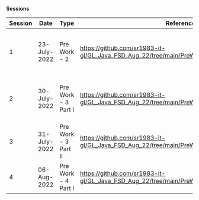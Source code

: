 **Sessions**

Session | Date | Type | Reference | Comments
--- | --- | --- | ---  | --- | 
1 | 23-July-2022 | Pre Work - 2 | https://github.com/sr1983-it-gl/GL_Java_FSD_Aug_22/tree/main/PreWork_002_23_July_2022 | Contains examples for data types, type-casting, user inputs, and data types
2 | 30-July-2022 | Pre Work - 3 Part I | https://github.com/sr1983-it-gl/GL_Java_FSD_Aug_22/tree/main/PreWork_003_Part_I_30_July_2022 | Contains support examples for Eclipse Workspaces demo, if-else
3 | 31-July-2022 | Pre Work - 3 Part II | https://github.com/sr1983-it-gl/GL_Java_FSD_Aug_22/tree/main/PreWork_003_Part_II_31_July_2022 | Contains examples for switch, loops,  break/continue statements
4 | 06-Aug-2022 | Pre Work - 4 Part I | https://github.com/sr1983-it-gl/GL_Java_FSD_Aug_22/tree/main/PreWork_004_Part_I_06_Aug_2022 | Contains demo for OOPS, Encapsulation & Abstraction
